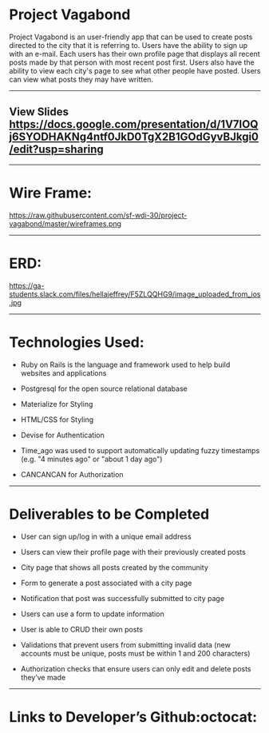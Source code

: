 
# Project Vagabond

Project Vagabond is an user-friendly app that can be used to create posts directed to the city that it is referring to. Users have the ability to sign up with an e-mail. Each users has their own profile page that displays all recent posts made by that person with most recent post first. Users also have the ability to view each city's page to see what other people have posted. Users can view what posts they may have written.

___

## View Slides https://docs.google.com/presentation/d/1V7IOQj6SYODHAKNg4ntf0JkD0TgX2B1GOdGyvBJkgi0/edit?usp=sharing

___

# Wire Frame:

https://raw.githubusercontent.com/sf-wdi-30/project-vagabond/master/wireframes.png

___

# ERD:

https://ga-students.slack.com/files/hellajeffrey/F5ZLQQHG9/image_uploaded_from_ios.jpg

___

# Technologies Used:

* Ruby on Rails is the language and framework used to help build websites and applications

* Postgresql for the open source relational database

* Materialize for Styling

* HTML/CSS for Styling

* Devise for Authentication

* Time_ago was used to support automatically updating fuzzy timestamps (e.g. "4 minutes ago" or "about 1   day ago")

* CANCANCAN for Authorization

___

# Deliverables to be Completed

* User can sign up/log in with a unique email address

* Users can view their profile page with their previously created posts

* City page that shows all posts created by the community

* Form to generate a post associated with a city page

* Notification that post was successfully submitted to city page

* Users can use a form to update information

* User is able to CRUD their own posts

* Validations that prevent users from submitting invalid data (new accounts must be unique, posts must be within 1 and 200 characters)

* Authorization checks that ensure users can only edit and delete posts they’ve made
___

# Links to Developer’s Github:octocat:
